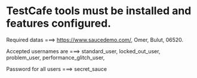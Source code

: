 # TestCafe tools must be installed and features configured.

Required datas ===> https://www.saucedemo.com/,
                    Omer, 
                    Bulut, 
                    06520.

Accepted usernames are ===> standard_user,
                            locked_out_user,
                            problem_user,
                            performance_glitch_user,

Password for all users ===> secret_sauce
